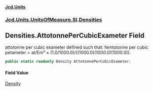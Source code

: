 #### [Jcd.Units](index.md 'index')
### [Jcd.Units.UnitsOfMeasure.SI](Jcd.Units.UnitsOfMeasure.SI.md 'Jcd.Units.UnitsOfMeasure.SI').[Densities](Densities.md 'Jcd.Units.UnitsOfMeasure.SI.Densities')

## Densities.AttotonnePerCubicExameter Field

attotonne per cubic exameter defined such that: femtotonne per cubic petameter = at/Em³ ×
(1.0/1000.0)/((1000.0)*(1000.0)*(1000.0)).

```csharp
public static readonly Density AttotonnePerCubicExameter;
```

#### Field Value
[Density](Density.md 'Jcd.Units.UnitTypes.Density')